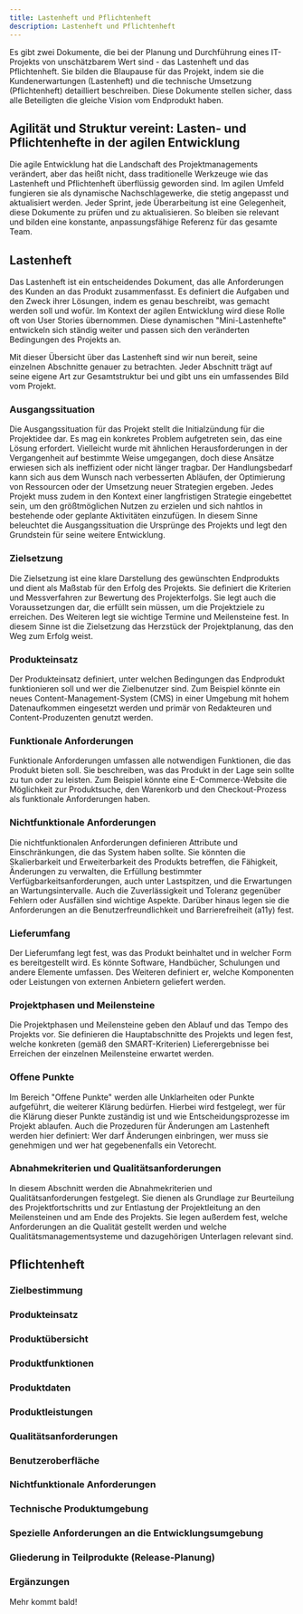 ```yaml
---
title: Lastenheft und Pflichtenheft
description: Lastenheft und Pflichtenheft
---
```

Es gibt zwei Dokumente, die bei der Planung und Durchführung eines IT-Projekts von unschätzbarem Wert sind - das Lastenheft und das Pflichtenheft. Sie bilden die Blaupause für das Projekt, indem sie die Kundenerwartungen (Lastenheft) und die technische Umsetzung (Pflichtenheft) detailliert beschreiben. Diese Dokumente stellen sicher, dass alle Beteiligten die gleiche Vision vom Endprodukt haben.





## Agilität und Struktur vereint: Lasten- und Pflichtenhefte in der agilen Entwicklung

Die agile Entwicklung hat die Landschaft des Projektmanagements verändert, aber das heißt nicht, dass traditionelle Werkzeuge wie das Lastenheft und Pflichtenheft überflüssig geworden sind. Im agilen Umfeld fungieren sie als dynamische Nachschlagewerke, die stetig angepasst und aktualisiert werden. Jeder Sprint, jede Überarbeitung ist eine Gelegenheit, diese Dokumente zu prüfen und zu aktualisieren. So bleiben sie relevant und bilden eine konstante, anpassungsfähige Referenz für das gesamte Team.





## Lastenheft

Das Lastenheft ist ein entscheidendes Dokument, das alle Anforderungen des Kunden an das Produkt zusammenfasst. Es definiert die Aufgaben und den Zweck ihrer Lösungen, indem es genau beschreibt, was gemacht werden soll und wofür. Im Kontext der agilen Entwicklung wird diese Rolle oft von User Stories übernommen. Diese dynamischen "Mini-Lastenhefte" entwickeln sich ständig weiter und passen sich den veränderten Bedingungen des Projekts an.

Mit dieser Übersicht über das Lastenheft sind wir nun bereit, seine einzelnen Abschnitte genauer zu betrachten. Jeder Abschnitt trägt auf seine eigene Art zur Gesamtstruktur bei und gibt uns ein umfassendes Bild vom Projekt.

### Ausgangssituation
Die Ausgangssituation für das Projekt stellt die Initialzündung für die Projektidee dar. Es mag ein konkretes Problem aufgetreten sein, das eine Lösung erfordert. Vielleicht wurde mit ähnlichen Herausforderungen in der Vergangenheit auf bestimmte Weise umgegangen, doch diese Ansätze erwiesen sich als ineffizient oder nicht länger tragbar. Der Handlungsbedarf kann sich aus dem Wunsch nach verbesserten Abläufen, der Optimierung von Ressourcen oder der Umsetzung neuer Strategien ergeben. Jedes Projekt muss zudem in den Kontext einer langfristigen Strategie eingebettet sein, um den größtmöglichen Nutzen zu erzielen und sich nahtlos in bestehende oder geplante Aktivitäten einzufügen. In diesem Sinne beleuchtet die Ausgangssituation die Ursprünge des Projekts und legt den Grundstein für seine weitere Entwicklung.

### Zielsetzung
Die Zielsetzung ist eine klare Darstellung des gewünschten Endprodukts und dient als Maßstab für den Erfolg des Projekts. Sie definiert die Kriterien und Messverfahren zur Bewertung des Projekterfolgs. Sie legt auch die Voraussetzungen dar, die erfüllt sein müssen, um die Projektziele zu erreichen. Des Weiteren legt sie wichtige Termine und Meilensteine fest. In diesem Sinne ist die Zielsetzung das Herzstück der Projektplanung, das den Weg zum Erfolg weist.

### Produkteinsatz
Der Produkteinsatz definiert, unter welchen Bedingungen das Endprodukt funktionieren soll und wer die Zielbenutzer sind. Zum Beispiel könnte ein neues Content-Management-System (CMS) in einer Umgebung mit hohem Datenaufkommen eingesetzt werden und primär von Redakteuren und Content-Produzenten genutzt werden.

### Funktionale Anforderungen
Funktionale Anforderungen umfassen alle notwendigen Funktionen, die das Produkt bieten soll. Sie beschreiben, was das Produkt in der Lage sein sollte zu tun oder zu leisten. Zum Beispiel könnte eine E-Commerce-Website die Möglichkeit zur Produktsuche, den Warenkorb und den Checkout-Prozess als funktionale Anforderungen haben.

### Nichtfunktionale Anforderungen
Die nichtfunktionalen Anforderungen definieren Attribute und Einschränkungen, die das System haben sollte. Sie könnten die Skalierbarkeit und Erweiterbarkeit des Produkts betreffen, die Fähigkeit, Änderungen zu verwalten, die Erfüllung bestimmter Verfügbarkeitsanforderungen, auch unter Lastspitzen, und die Erwartungen an Wartungsintervalle. Auch die Zuverlässigkeit und Toleranz gegenüber Fehlern oder Ausfällen sind wichtige Aspekte. Darüber hinaus legen sie die Anforderungen an die Benutzerfreundlichkeit und Barrierefreiheit (a11y) fest.

### Lieferumfang
Der Lieferumfang legt fest, was das Produkt beinhaltet und in welcher Form es bereitgestellt wird. Es könnte Software, Handbücher, Schulungen und andere Elemente umfassen. Des Weiteren definiert er, welche Komponenten oder Leistungen von externen Anbietern geliefert werden.

### Projektphasen und Meilensteine
Die Projektphasen und Meilensteine geben den Ablauf und das Tempo des Projekts vor. Sie definieren die Hauptabschnitte des Projekts und legen fest, welche konkreten (gemäß den SMART-Kriterien) Lieferergebnisse bei Erreichen der einzelnen Meilensteine erwartet werden.

### Offene Punkte
Im Bereich "Offene Punkte" werden alle Unklarheiten oder Punkte aufgeführt, die weiterer Klärung bedürfen. Hierbei wird festgelegt, wer für die Klärung dieser Punkte zuständig ist und wie Entscheidungsprozesse im Projekt ablaufen. Auch die Prozeduren für Änderungen am Lastenheft werden hier definiert: Wer darf Änderungen einbringen, wer muss sie genehmigen und wer hat gegebenenfalls ein Vetorecht.

### Abnahmekriterien und Qualitätsanforderungen
In diesem Abschnitt werden die Abnahmekriterien und Qualitätsanforderungen festgelegt. Sie dienen als Grundlage zur Beurteilung des Projektfortschritts und zur Entlastung der Projektleitung an den Meilensteinen und am Ende des Projekts. Sie legen außerdem fest, welche Anforderungen an die Qualität gestellt werden und welche Qualitätsmanagementsysteme und dazugehörigen Unterlagen relevant sind.




## Pflichtenheft

### Zielbestimmung

### Produkteinsatz

### Produktübersicht

### Produktfunktionen

### Produktdaten

### Produktleistungen

### Qualitätsanforderungen

### Benutzeroberfläche

### Nichtfunktionale Anforderungen

### Technische Produktumgebung

### Spezielle Anforderungen an die Entwicklungsumgebung

### Gliederung in Teilprodukte (Release-Planung)

### Ergänzungen



Mehr kommt bald!

